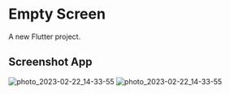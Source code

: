 # Empty Screen

A new Flutter project.

## Screenshot App

![photo_2023-02-22_14-33-55](https://user-images.githubusercontent.com/64490310/220553334-0b61e5c8-6161-48d6-8f2b-e904512fb9f7.jpg)
![photo_2023-02-22_14-33-55](https://user-images.githubusercontent.com/64490310/220553340-e951defe-8163-4a25-a426-f1bc77d5b90e.jpg)
